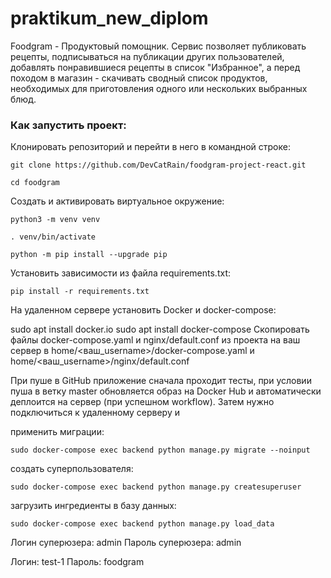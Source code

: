 # praktikum_new_diplom
Foodgram - Продуктовый помощник.
Сервис позволяет публиковать рецепты, подписываться на публикации других пользователей,
добавлять понравившиеся рецепты в список "Избранное", а перед походом в магазин - скачивать
сводный список продуктов, необходимых для приготовления одного или нескольких выбранных блюд.

### Как запустить проект:

Клонировать репозиторий и перейти в него в командной строке:

```
git clone https://github.com/DevCatRain/foodgram-project-react.git
```

```
cd foodgram
```

Cоздать и активировать виртуальное окружение:

```
python3 -m venv venv
```

```
. venv/bin/activate
```

```
python -m pip install --upgrade pip
```

Установить зависимости из файла requirements.txt:

```
pip install -r requirements.txt
```

На удаленном сервере установить Docker и docker-compose:

sudo apt install docker.io
sudo apt install docker-compose
Скопировать файлы docker-compose.yaml и nginx/default.conf из проекта на ваш сервер в home/<ваш_username>/docker-compose.yaml и home/<ваш_username>/nginx/default.conf

При пуше в GitHub приложение сначала проходит тесты, при условии пуша в ветку master обновляется образ на Docker Hub и автоматически деплоится на сервер (при успешном workflow). Затем нужно подключиться к удаленному серверу и

применить миграции:
```
sudo docker-compose exec backend python manage.py migrate --noinput
```

создать суперпользователя:
```
sudo docker-compose exec backend python manage.py createsuperuser
```

загрузить ингредиенты в базу данных:
```
sudo docker-compose exec backend python manage.py load_data
```

Логин суперюзера: admin
Пароль суперюзера: admin

Логин: test-1
Пароль: foodgram